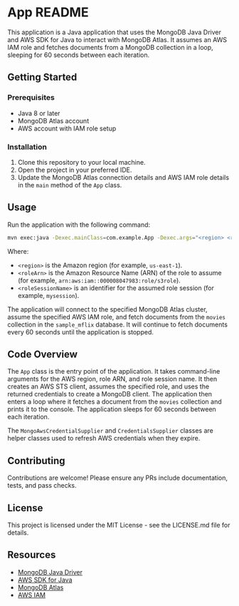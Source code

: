 # App README

This application is a Java application that uses the MongoDB Java Driver and AWS SDK for Java to interact with MongoDB Atlas. It assumes an AWS IAM role and fetches documents from a MongoDB collection in a loop, sleeping for 60 seconds between each iteration.

## Getting Started

### Prerequisites

- Java 8 or later
- MongoDB Atlas account
- AWS account with IAM role setup

### Installation

1. Clone this repository to your local machine.
2. Open the project in your preferred IDE.
3. Update the MongoDB Atlas connection details and AWS IAM role details in the `main` method of the `App` class.

## Usage

Run the application with the following command:

```sh
mvn exec:java -Dexec.mainClass=com.example.App -Dexec.args="<region> <roleArn> <roleSessionName>"
```

Where:

- `<region>` is the Amazon region (for example, `us-east-1`).
- `<roleArn>` is the Amazon Resource Name (ARN) of the role to assume (for example, `arn:aws:iam::000008047983:role/s3role`).
- `<roleSessionName>` is an identifier for the assumed role session (for example, `mysession`).

The application will connect to the specified MongoDB Atlas cluster, assume the specified AWS IAM role, and fetch documents from the `movies` collection in the `sample_mflix` database. It will continue to fetch documents every 60 seconds until the application is stopped.

## Code Overview

The `App` class is the entry point of the application. It takes command-line arguments for the AWS region, role ARN, and role session name. It then creates an AWS STS client, assumes the specified role, and uses the returned credentials to create a MongoDB client. The application then enters a loop where it fetches a document from the `movies` collection and prints it to the console. The application sleeps for 60 seconds between each iteration.

The `MongoAwsCredentialSupplier` and `CredentialsSupplier` classes are helper classes used to refresh AWS credentials when they expire.

## Contributing

Contributions are welcome! Please ensure any PRs include documentation, tests, and pass checks.

## License

This project is licensed under the MIT License - see the LICENSE.md file for details.

## Resources

- [MongoDB Java Driver](https://mongodb.github.io/mongo-java-driver/)
- [AWS SDK for Java](https://aws.amazon.com/sdk-for-java/)
- [MongoDB Atlas](https://www.mongodb.com/cloud/atlas)
- [AWS IAM](https://aws.amazon.com/iam/)
